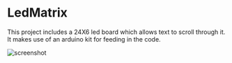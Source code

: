 # LedMatrix
This project includes a 24X6 led board which allows text to scroll through it. It makes use of an arduino kit for feeding in the code.

![screenshot](https://cloud.githubusercontent.com/assets/8739609/11990333/000a8a0c-aa32-11e5-97c5-11d04af7a10b.png)
